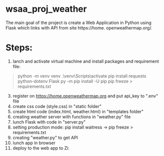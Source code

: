 # wsaa_proj_weather
The main goal of the project is create a Web Application in Python using Flask which links with API from site https://home.
openweathermap.org/.


# Steps:
1) lanch and activate virtual machine and install packages and requirement file:
>python -m venv venv 
> .\venv\Scripts\activate
>pip install requests python-dotenv Flask 
>py -m pip install -U pip 
>pip freeze > requirements.txt


3) register on https://home.openweathermap.org and put api_key  to ".env" file
4) create css code (style.css)  in  "static folder"
5) create html code (index.html, weather.html) in  "templates folder"
6) creating weather server with functions in "weather.py" file
7) lunch Flask with code in "server.py"
8) setting production mode: pip install waitress -> pip freeze > requirements.txt
9) creating "weather.py" to get API
10) lunch app in browser
10) deploy to the web app to Zi: 

